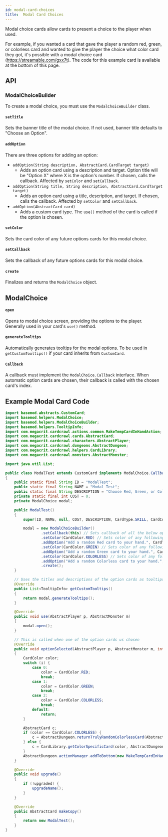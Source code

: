 ```yaml
---
id: modal-card-choices
title:  Modal Card Choices
---
```


Modal choice cards allow cards to present a choice to the player when used.

For example, if you wanted a card that gave the player a random red, green, or colorless card and wanted to give the player the choice what color card they got, it's possible with a modal choice card (https://streamable.com/gxx7t). The code for this example card is available at the bottom of this page.

## API ##

### ModalChoiceBuilder ###

To create a modal choice, you must use the `ModalChoiceBuilder` class.

#### `setTitle` ####
Sets the banner title of the modal choice. If not used, banner title defaults to "Choose an Option".

#### `addOption` ####
There are three options for adding an option:
* `addOption(String description, AbstractCard.CardTarget target)`
    * Adds an option card using a description and target. Option title will be "Option X" where X is the option's number. If chosen, calls the callback. Affected by `setColor` and `setCallback`.
* `addOption(String title, String description, AbstractCard.CardTarget target)`
    * Adds an option card using a title, description, and target. If chosen, calls the callback. Affected by `setColor` and `setCallback`.
* `addOption(AbstractCard card)`
    * Adds a custom card type. The `use()` method of the card is called if the option is chosen.

#### `setColor` ####
Sets the card color of any future options cards for this modal choice.

#### `setCallback` ####
Sets the callback of any future options cards for this modal choice.

#### `create` ####
Finalizes and returns the `ModalChoice` object.

## ModalChoice ##

#### `open` ####
Opens to modal choice screen, providing the options to the player. Generally used in your card's `use()` method.

#### `generateTooltips` ####
Automatically generates tooltips for the modal options. To be used in `getCustomTooltips()` if your card inherits from `CustomCard`.

#### `Callback` ####
A callback must implement the `ModalChoice.Callback` interface. When automatic option cards are chosen, their callback is called with the chosen card's index.

## Example Modal Card Code ##

```Java
import basemod.abstracts.CustomCard;
import basemod.helpers.ModalChoice;
import basemod.helpers.ModalChoiceBuilder;
import basemod.helpers.TooltipInfo;
import com.megacrit.cardcrawl.actions.common.MakeTempCardInHandAction;
import com.megacrit.cardcrawl.cards.AbstractCard;
import com.megacrit.cardcrawl.characters.AbstractPlayer;
import com.megacrit.cardcrawl.dungeons.AbstractDungeon;
import com.megacrit.cardcrawl.helpers.CardLibrary;
import com.megacrit.cardcrawl.monsters.AbstractMonster;

import java.util.List;

public class ModalTest extends CustomCard implements ModalChoice.Callback
{
    public static final String ID = "ModalTest";
    public static final String NAME = "Modal Test";
    public static final String DESCRIPTION = "Choose Red, Green, or Colorless. NL Gain a random card of that color.";
    private static final int COST = 0;
    private ModalChoice modal;

    public ModalTest()
    {
        super(ID, NAME, null, COST, DESCRIPTION, CardType.SKILL, CardColor.COLORLESS, CardRarity.BASIC, CardTarget.NONE);

        modal = new ModalChoiceBuilder()
                .setCallback(this) // Sets callback of all the below options to this
                .setColor(CardColor.RED) // Sets color of any following cards to red
                .addOption("Add a random Red card to your hand.", CardTarget.NONE)
                .setColor(CardColor.GREEN) // Sets color of any following cards to green
                .addOption("Add a random Green card to your hand.", CardTarget.NONE)
                .setColor(CardColor.COLORLESS) // Sets color of any following cards to colorless
                .addOption("Add a random Colorless card to your hand.", CardTarget.NONE)
                .create();
    }

    // Uses the titles and descriptions of the option cards as tooltips for this card
    @Override
    public List<TooltipInfo> getCustomTooltips()
    {
        return modal.generateTooltips();
    }

    @Override
    public void use(AbstractPlayer p, AbstractMonster m)
    {
        modal.open();
    }

    // This is called when one of the option cards us chosen
    @Override
    public void optionSelected(AbstractPlayer p, AbstractMonster m, int i)
    {
        CardColor color;
        switch (i) {
            case 0:
                color = CardColor.RED;
                break;
            case 1:
                color = CardColor.GREEN;
                break;
            case 2:
                color = CardColor.COLORLESS;
                break;
            default:
                return;
        }

        AbstractCard c;
        if (color == CardColor.COLORLESS) {
            c = AbstractDungeon.returnTrulyRandomColorlessCard(AbstractDungeon.cardRandomRng).makeCopy();
        } else {
            c = CardLibrary.getColorSpecificCard(color, AbstractDungeon.cardRandomRng).makeCopy();
        }
        AbstractDungeon.actionManager.addToBottom(new MakeTempCardInHandAction(c, true));
    }

    @Override
    public void upgrade()
    {
        if (!upgraded) {
            upgradeName();
        }
    }

    @Override
    public AbstractCard makeCopy()
    {
        return new ModalTest();
    }
}
```
